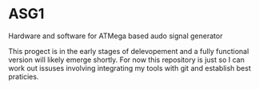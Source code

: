 # ASG1
Hardware and software for ATMega based audo signal generator

This progect is in the early stages of delevopement and a fully functional 
version will likely emerge shortly. For now this repository is just so I can
work out issuses involving integrating my tools with git and establish best
praticies.

